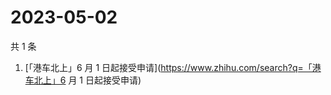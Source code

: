 # 2023-05-02

共 1 条

<!-- BEGIN ZHIHUSEARCH -->
<!-- 最后更新时间 Tue May 02 2023 08:45:56 GMT+0800 (China Standard Time) -->
1. [「港车北上」6 月 1 日起接受申请](https://www.zhihu.com/search?q=「港车北上」6 月 1 日起接受申请)
<!-- END ZHIHUSEARCH -->
